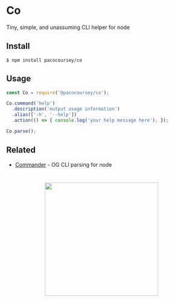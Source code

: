 # Co

Tiny, simple, and unassuming CLI helper for node

## Install

```
$ npm install pacocoursey/co
```

## Usage

```js
const Co = require('@pacocoursey/co');

Co.command('help')
  .description('output usage information')
  .alias(['-h', '--help'])
  .action(() => { console.log('your help message here'); });

Co.parse();
```

## Related

- [Commander](https://github.com/tj/commander.js) - OG CLI parsing for node

#

<p align="center">
  <a href="http://paco.sh"><img src="https://raw.githubusercontent.com/pacocoursey/pacocoursey.github.io/master/footer.png" height="300"></a>
</p>
